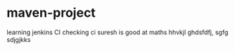 # maven-project
learning jenkins CI
  checking ci
suresh is good at maths
hhvkjl
ghdsfdfj,
sgfg sdjgjkks
